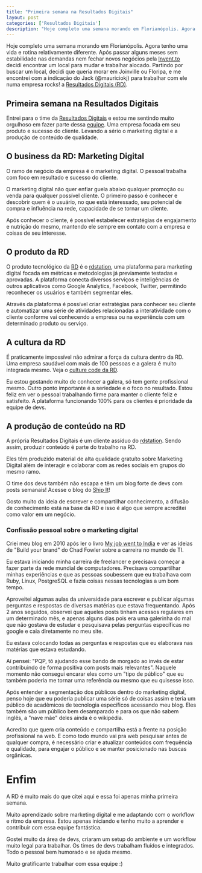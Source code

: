 ```yaml
---
title: "Primeira semana na Resultados Digitais"
layout: post
categories: ['Resultados Digitais']
description: "Hoje completo uma semana morando em Florianópolis. Agora tenho uma vida e rotina relativamente diferente. Após passar alguns meses sem estabilidade nas deman..."
---
```

Hoje completo uma semana morando em Florianópolis. Agora tenho uma vida e rotina relativamente diferente. Após passar alguns meses sem estabilidade nas demandas nem fechar novos negócios pela [Invent.to](http://invent.to) decidi encontrar um local para mudar e trabalhar alocado. Partindo por buscar um local, decidi que queria morar em Joinville ou Floripa, e me encontrei com a indicação do Jack (@mauriciokj) para trabalhar com ele numa empresa rocks! a [Resultados Digitais (RD)][rd].

## Primeira semana na Resultados Digitais

Entrei para o time da [Resultados Digitais][rd] e estou me sentindo muito orgulhoso em fazer parte dessa [equipe][rd-time]. Uma empresa focada em seu produto e sucesso do cliente. Levando a sério o marketing digital e a produção de conteúdo de qualidade.

## O business da RD: Marketing Digital

O ramo de negócio da empresa é o marketing digital. O pessoal trabalha com foco em resultado e sucesso do cliente.

O marketing digital não quer enfiar guela abaixo qualquer promoção ou venda para qualquer possível cliente. O primeiro passo é conhecer e descobrir quem é o usuário, no que está interessado, seu potencial de compra e influência na rede, capacidade de se tornar um cliente.

Após conhecer o cliente, é possível estabelecer estratégias de engajamento e nutrição do mesmo, mantendo ele sempre em contato com a empresa e coisas de seu interesse.

## O produto da RD

O produto tecnológico da [RD][rd] é o [rdstation][rdstation], uma plataforma para marketing digital focada em métricas e metodologias já previamente testadas e aprovadas. A plataforma conecta diversos serviços e inteligências de outros aplicativos como Google Analytics, Facebook, Twitter, permitindo reconhecer os usuários e também segmentar eles.

Através da plataforma é possível criar estratégias para conhecer seu cliente e automatizar uma série de atividades relacionadas a interatividade com o cliente conforme vai conhecendo a empresa ou na experiência com um determinado produto ou serviço.

## A cultura da RD

É praticamente impossível não admirar a força da cultura dentro da RD. Uma empresa saudável com mais de 100 pessoas e a galera é muito integrada mesmo. Veja o [culture code da RD][rd-culture-code].

Eu estou gostando muito de conhecer a galera, só tem gente profissional mesmo. Outro ponto importante é a seriedade e o foco no resultado. Estou feliz em ver o pessoal trabalhando firme para manter o cliente feliz e satisfeito. A plataforma funcionando 100% para os clientes é prioridade da equipe de devs.

## A produção de conteúdo na RD

A própria Resultados Digitais é um cliente assíduo do [rdstation][rdstation]. Sendo assim, produzir conteúdo é parte do trabalho na RD.

Eles têm produzido material de alta qualidade gratuíto sobre Marketing Digital além de interagir e colaborar com as redes sociais em grupos do mesmo ramo.

O time dos devs também não escapa e têm um blog forte de devs com posts semanais! Acesse o blog do [Ship It][rd-shipit]!

Gosto muito da ideia de escrever e compartilhar conhecimento, a difusão de conhecimento está na base da RD e isso é algo que sempre acreditei como valor em um negócio.

### Confissão pessoal sobre o marketing digital

Criei meu blog em 2010 após ler o livro [My job went to India](book) e ver as ideias de "Build your brand" do Chad Fowler sobre a carreira no mundo de TI.

Eu estava iniciando minha carreira de freelancer e precisava começar a fazer parte da rede mundial de computadores. Precisava compartilhar minhas experiências e que as pessoas soubessem que eu trabalhava com Ruby, Linux, PostgreSQL e fazia coisas nessas tecnologias a um bom tempo.

Aproveitei algumas aulas da universidade para escrever e publicar algumas perguntas e respostas de diversas matérias que estava frequentando. Após 2 anos seguidos, observei que aqueles posts tinham acessos regulares em um determinado mês, e apenas alguns dias pois era uma galerinha do mal que não gostava de estudar e pesquisava pelas perguntas específicas no google e caia diretamente no meu site.

Eu estava colocando todas as perguntas e respostas que eu elaborava nas matérias que estava estudando.

Aí pensei: "PQP, tô ajudando esse bando de morgado ao invés de estar contribuindo de forma positiva com posts mais relevantes". Naquele momento não consegui encarar eles como um "tipo de público" que eu também poderia me tornar uma referência ou mesmo que eu quisesse isso.

Após entender a segmentação dos públicos dentro do marketing digital, penso hoje que eu poderia publicar uma série só de coisas assim e teria um público de acadêmicos de tecnologia específicos acessando meu blog.  Eles também são um público bem desamparado e para os que não sabem inglês, a "nave mãe" deles ainda é o wikipédia.

Acredito que quem cria conteúdo e compartilha está a frente na posição profissional na web. E como todo mundo vai pra web pesquisar antes de qualquer compra, é necessário criar e atualizar conteúdos com frequência e qualidade, para engajar o público e se manter posicionado nas buscas orgânicas.

# Enfim

A RD é muito mais do que citei aqui e essa foi apenas minha primeira semana.

Muito aprendizado sobre marketing digital e me adaptando com o workflow e ritmo da empresa. Estou apenas iniciando e tenho muito a aprender e contribuir com essa equipe fantástica.

Gostei muito da área de devs, criaram um setup do ambiente e um workflow muito legal para trabalhar. Os times de devs trabalham fluídos e integrados. Todo o pessoal bem humorado e se ajuda mesmo.

Muito gratificante trabalhar com essa equipe :)

[rd]: http://resultadosdigitais.com.br/
[rd-blog]: http://blog.resultadosdigitais.com.br/
[rd-shipit]: http://shipit.resultadosdigitais.com.br/
[rdstation]: http://rdstation.com.br/
[rdsummit]: http://rdsummit.com.br/
[rdontheroad]: http://rdontheroad.com.br/
[rd-culture-code]: http://resultadosdigitais.com.br/blog/culture-code-rd/
[book]: https://pragprog.com/book/mjwti/my-job-went-to-india
[rd-time]: http://shipit.resultadosdigitais.com.br/time/
